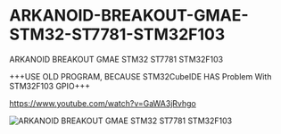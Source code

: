 # ARKANOID-BREAKOUT-GMAE-STM32-ST7781-STM32F103
ARKANOID BREAKOUT GMAE STM32 ST7781 STM32F103


+++USE OLD PROGRAM, BECAUSE STM32CubeIDE HAS Problem With STM32F103 GPIO+++

https://www.youtube.com/watch?v=GaWA3jRvhgo

![ARKANOID BREAKOUT GMAE STM32 ST7781 STM32F103](https://github.com/offpic/ARKANOID-BREAKOUT-GMAE-STM32-ST7781-STM32F103/assets/31142397/ac2880a1-aada-4813-b71a-6011245d5a24)
